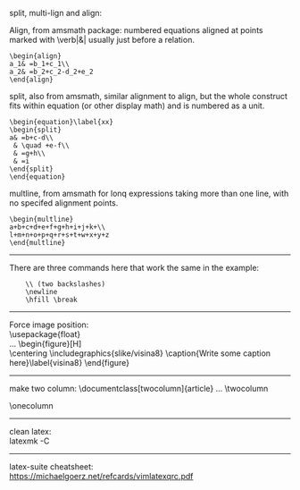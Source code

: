 split, multi-lign and align:

Align, from amsmath package:
numbered equations aligned at points marked
with \verb|&| usually just before a relation.

```
\begin{align}
a_1& =b_1+c_1\\
a_2& =b_2+c_2-d_2+e_2
\end{align}
```

split, also from amsmath,
similar alignment to align, but the whole construct fits within
equation (or other display math) and is numbered as a unit.
```
\begin{equation}\label{xx}
\begin{split}
a& =b+c-d\\
 & \quad +e-f\\
 & =g+h\\
 & =i
\end{split}
\end{equation}
```

multline, from amsmath
for lonq expressions taking more than one line,
with no specifed alignment points.
```
\begin{multline}
a+b+c+d+e+f+g+h+i+j+k+\\
l+m+n+o+p+q+r+s+t+w+x+y+z
\end{multline}
```
---
There are three commands here that work the same in the example:
```
    \\ (two backslashes)
    \newline
    \hfill \break 
```
--- 
Force image position:  
\usepackage{float}  
...
\begin{figure}[H]  
\centering
\includegraphics{slike/visina8}
\caption{Write some caption here}\label{visina8}
\end{figure}

--- 
make two column: 
\documentclass[twocolumn]{article}
...
\twocolumn

\onecolumn

---
clean latex:  
latexmk -C

---
latex-suite cheatsheet:  
https://michaelgoerz.net/refcards/vimlatexqrc.pdf

